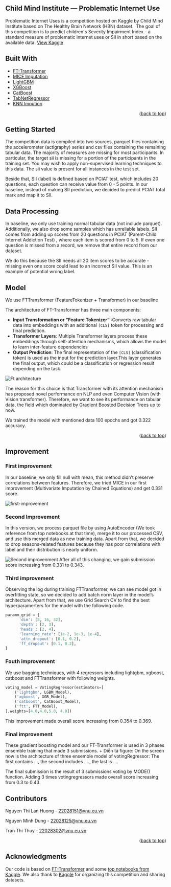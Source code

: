 

<h2>Child Mind Institute — Problematic Internet Use</h2>

  <p >
    Problematic Internet Uses is a competition hosted on Kaggle by Child Mind Institute based on The Healthy Brain Network (HBN) dataset.  The goal of this competition is to predict  children's Severity Impairment Index - a standard measure of problematic internet uses or SII in short based on the available data. 
    <a href="https://www.kaggle.com/competitions/child-mind-institute-problematic-internet-use/overview">View Kaggle</a>
  </p>
</div>

<!-- BUILT WITH -->
## Built With

* [FT-Transformer]
* [MICE Imputation]
* [LightGBM]
* [XGBoost]
* [CatBoost]
* [TabNetRegressor]
* [KNN Impution]
<p align="right">(<a href="#readme-top">back to top</a>)</p>



<!-- GETTING STARTED -->
## Getting Started

The competition data is compiled into two sources, parquet files containing the accelerometer (actigraphy) series and csv files containing the remaining tabular data. The majority of measures are missing for most participants. In particular, the target sii is missing for a portion of the participants in the training set. You may wish to apply non-supervised learning techniques to this data. The sii value is present for all instances in the test set.

Beside that, SII (label) is defined based on PCIAT test, which includes 20 questions, each question can receive value from 0 - 5 points. In our baseline, instead of making SII prediction, we decided to predict PCIAT total mark and map it to SII. 
<!-- DATA PROCESSING -->
## Data Processing
In baseline, we only use training normal tabular data (not include parquet). Additionally, we also drop some samples which has unreliable labels. SII comes from adding up scores from 20 questions in  PCIAT (Parent-Child Internet Addiction Test) , where each item is scored from 0 to 5. If even one question is missed from a record, we remove that entire record from our dataset. 

We do this because the SII needs all 20 item scores to be accurate - missing even one score could lead to an incorrect SII value. This is an example of potential wrong label.

<!-- MODEL -->
## Model

We use FTTransformer (FeatureTokenizer + Transformer) in our baseline

The architecture of FT-Transformer has three main components:

- **Input Transformation or “Feature Tokenizer”** :Converts raw tabular data into embeddings with an additional `[CLS]` token for processing and final prediction.
- **Transformer Layers**: Multiple Transformer layers process these embeddings through self-attention mechanisms, which allows the model to learn inter-feature dependencies
- **Output Prediction**: The final representation of the `[CLS]` (classification token) is used as the input for the prediction layer.This layer generates the final output, which could be a classification or regression result depending on the task.

![Ft architecture][ft-architecture]

 The reason for this choice is that Transformer with its attention mechanism has proposed novel performance on NLP and even Computer Vision (with Vision transformer). Therefore, we want to see its performance on tabular data, the field which dominated by  Gradient Boosted Decision Trees up to now.

 We trained the model with mentioned data 100 epochs and got 0.322 accuracy.
 
<p align="right">(<a href="#readme-top">back to top</a>)</p>

<!-- IMPROVEMENT -->
## Improvement
### First improvement

In our baseline, we only fill null with mean, this method didn’t preserve correlations between features. Therefore, we tried MICE in our first improvement (Multivariate Imputation by Chained Equations) and get 0.331 score.

![first-improvement]

### Second Improvement

In this version, we process parquet file by using AutoEncoder (We took reference from top notebooks at that time), merge it to our processed CSV,  and use this merged data as new training data. Apart from that, we decided to drop seasons-related features because they has poor correlations with label and their distribution is nearly uniform.

![Second improvenment][second-improvement]
After all of this changing, we gain submission score increasing from 0.331 to 0.343. 

### Third improvement

Observing the log during training FTTransformer, we can see model got in overfitting state, so we decided to add batch norm layer in the model’s architecture. Apart from that, we use Grid Search CV to find the best hyperparamerters for the model with the following code. 
```python
paramm_grid = {
      'dim': [8, 16, 32],
      'depth': [2, 3],
      'heads': [2, 4],
      'learning_rate': [1e-2, 1e-3, 1e-4],
      'attn_dropout': [0.1, 0.2],
      'ff_dropout': [0.1, 0.2],
}
```

### Fouth improvement
We use bagging techniques, with 4 regressors including lightgbm, xgboost, catboost and FTTransformer with following weights. 
```python
voting_model = VotingRegressor(estimators=[
    ('lightgbm', LGBM_Model),
    ('xgboost', XGB_Model),
    ('catboost', CatBoost_Model),
    ('ftt', FTT_Model),
],weights=[4.0,4.0,5.0, 4.0])
```
This improvement made overall score increasing from 0.354 to 0.369.

### Final improvement

These gradient boosting model and our FT-Transformer is used in 3 phases ensemble training that made 3 submissions. + Diễn tả figure: On the screen now is the architecture of three ensemble model of votingRegressor: The first contains …, the second includes …., the last is ….

The final submission is the result of 3 submissions voting by MODE() function. Adding 3 times votingregressors made overall score increasing from 0.3 to 0.43.


<!-- CONTRIBUTORS -->
## Contributors

Nguyen Thi Lan Huong - 22028151@vnu.eu.vn

Nguyen Minh Dung - 22028125@vnu.eu.vn

Tran Thi Thuy - 22028302@vnu.eu.vn

<p align="right">(<a href="#readme-top">back to top</a>)</p>



<!-- ACKNOWLEDGMENTS -->
## Acknowledgments

Our code is based on [FT-Transformer] and some [top notebooks from Kaggle]. We also thank to [Kaggle] for organizing this competition and sharing datasets.




<!-- MARKDOWN LINKS & IMAGES -->
<!-- https://www.markdownguide.org/basic-syntax/#reference-style-links -->
[FT-Transformer]: https://arxiv.org/pdf/2106.11959
[MICE Imputation]: https://jeffgill.org/wp-content/uploads/2021/04/mice_multivariate_imputation_by_chained_equations.pdf
[LightGBM]: https://proceedings.neurips.cc/paper/6907-lightgbm-a-highly-efficient-gradient-boosting-decision-tree.pdf
[XGBoost]: https://arxiv.org/abs/1603.02754
[CatBoost]: https://arxiv.org/abs/1706.09516
[TabNetRegressor]: https://github.com/dreamquark-ai/tabnet
[KNN Impution]: https://www.researchgate.net/publication/220981745_A_Study_of_K-Nearest_Neighbour_as_an_Imputation_Method
[ft-architecture]: https://github.com/TranThuy28/INT3405E-55--GROUP-5/blob/main/images/fttransformer.png
[first-improvement]: https://github.com/TranThuy28/INT3405E-55--GROUP-5/blob/main/images/firstimprovement.png
[second-improvement]: https://github.com/TranThuy28/INT3405E-55--GROUP-5/blob/main/images/secondimprovement.png
[top notebooks from Kaggle]: https://www.kaggle.com/code/kleedg/cmi-piu-lee-dong-gi#16.-Submission3
[Kaggle]: https://www.kaggle.com/
